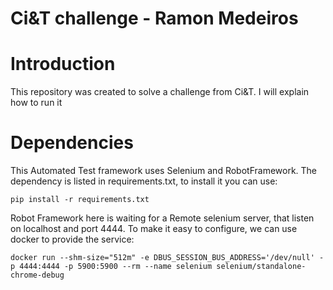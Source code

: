 # Ci&T challenge - Ramon Medeiros

# Introduction

This repository was created to solve a challenge from Ci&T. I will explain how to run it

# Dependencies

This Automated Test framework uses Selenium and RobotFramework. The dependency is listed in requirements.txt, to install it you can use:

```pip install -r requirements.txt```

Robot Framework here is waiting for a Remote selenium server, that listen on localhost and port 4444. To make it easy to configure, we can use docker to provide the service:

```docker run --shm-size="512m" -e DBUS_SESSION_BUS_ADDRESS='/dev/null' -p 4444:4444 -p 5900:5900 --rm --name selenium selenium/standalone-chrome-debug ```

